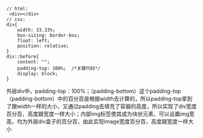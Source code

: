 ```
// html:
 <div></div>
// css:
div{
    width: 33.33%;
    box-sizing: border-box;
    float: left;
    position: relative;
}
div::before{
    content: "";
    padding-top: 100%;  /*关键代码*/
    display: block;
}
```
外层div中，padding-top：100%；（padding-bottom）这个padding-top（padding-bottom）中的百分百是根据width去计算的，所以padding-top拿到了跟width一样的大小，又通过padding去填充了容器的高度，所以实现了div宽度百分百，高度跟宽度一样大小；内部img标签使其成为块状元素，可以设置img宽高，均为外层div盒子的百分百，由此实现image宽度百分百，高度跟宽度一样大小